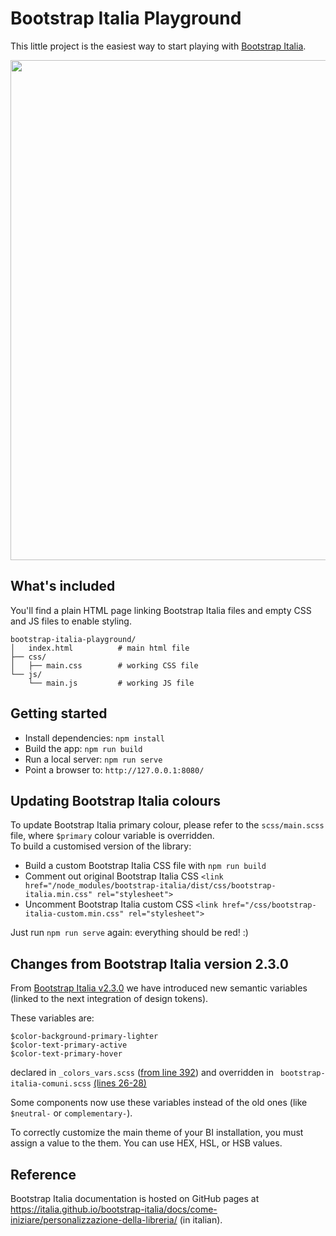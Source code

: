 # Bootstrap Italia Playground

This little project is the easiest way to start playing with [Bootstrap Italia](https://italia.github.io/bootstrap-italia/).

<img src="https://github.com/italia/bootstrap-italia-playground/blob/master/bootstrap-italia-playground.png" width="800"> 

## What's included

You'll find a plain HTML page linking Bootstrap Italia files and empty CSS and JS files to enable styling.

```
bootstrap-italia-playground/
│   index.html          # main html file
├── css/
│   ├── main.css        # working CSS file
└── js/
    └── main.js         # working JS file
```

## Getting started

* Install dependencies: `npm install`
* Build the app: `npm run build`
* Run a local server: `npm run serve`
* Point a browser to: `http://127.0.0.1:8080/`

## Updating Bootstrap Italia colours

To update Bootstrap Italia primary colour, please refer to the `scss/main.scss` file, where `$primary` colour variable is overridden.  
To build a customised version of the library:

* Build a custom Bootstrap Italia CSS file with `npm run build`
* Comment out original Bootstrap Italia CSS `<link href="/node_modules/bootstrap-italia/dist/css/bootstrap-italia.min.css" rel="stylesheet">`
* Uncomment Bootstrap Italia custom CSS `<link href="/css/bootstrap-italia-custom.min.css" rel="stylesheet">`

Just run `npm run serve` again: everything should be red! :)

## Changes from Bootstrap Italia version 2.3.0

From [Bootstrap Italia v2.3.0](https://github.com/italia/bootstrap-italia/releases/tag/v2.3.0) we have introduced new semantic variables (linked to the next integration of design tokens).

These variables are:

```sss
$color-background-primary-lighter
$color-text-primary-active
$color-text-primary-hover
```

declared in `_colors_vars.scss` ([from line 392](https://github.com/italia/bootstrap-italia/blob/main/src/scss/utilities/colors_vars.scss)) and overridden in ` bootstrap-italia-comuni.scss` [(lines 26-28)](https://github.com/italia/bootstrap-italia/blob/main/src/scss/bootstrap-italia-comuni.scss)

Some components now use these variables instead of the old ones (like `$neutral-` or `complementary-`).

To correctly customize the main theme of your BI installation, you must assign a value to the them. You can use HEX, HSL, or HSB values.

## Reference

Bootstrap Italia documentation is hosted on GitHub pages at https://italia.github.io/bootstrap-italia/docs/come-iniziare/personalizzazione-della-libreria/ (in italian).
